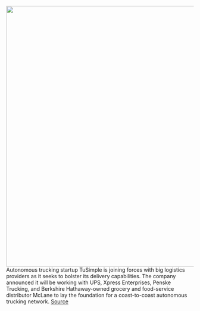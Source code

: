 <img src='https://cdn.vox-cdn.com/thumbor/NYNoAIr71xNSIDHU4L6WZmpWLos=/0x0:2560x1920/1200x800/filters:focal(1076x756:1484x1164)/cdn.vox-cdn.com/uploads/chorus_image/image/67007070/P1133242_scaled.0.jpg' width='700px' /><br/>
Autonomous trucking startup TuSimple is joining forces with big logistics providers as it seeks to bolster its delivery capabilities. The company announced it will be working with UPS, Xpress Enterprises, Penske Trucking, and Berkshire Hathaway-owned grocery and food-service distributor McLane to lay the foundation for a coast-to-coast autonomous trucking network.
<a href='https://www.theverge.com/2020/7/1/21310209/tusimple-self-driving-truck-network-ups-xpress-penske'> Source <a/>